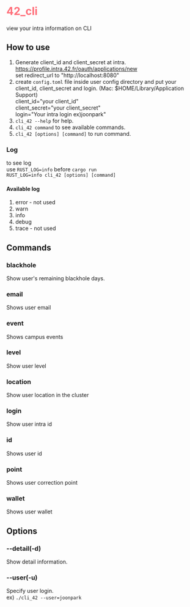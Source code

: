 # <span style="color: rgb(255, 111, 122)"> 42_cli </span>
view your intra information on CLI

## How to use
1. Generate client_id and client_secret at intra.\
https://profile.intra.42.fr/oauth/applications/new  \
set redirect_url to "http://localhost:8080"
2. create `config.toml` file inside user config directory and put your client_id, client_secret and login. (Mac: $HOME/Library/Application Support) \
	client_id="your client_id" \
	client_secret="your client_secret" \
	login="Your intra login ex)joonpark"
3. `cli_42 --help` for help.
4. `cli_42 command` to see available commands.
5. `cli_42 [options] [command]` to run command.

### Log
to see log \
use `RUST_LOG=info` before `cargo run`\
`RUST_LOG=info cli_42 [options] [command]`

#### Available log
1. error - not used
2. warn
3. info
4. debug
5. trace - not used

## Commands
### blackhole
Show user's remaining blackhole days.
### email
Shows user email
### event
Shows campus events
### level
Show user level
### location
Show user location in the cluster
### login
Show user intra id
### id
Shows user id
### point
Shows user correction point
### wallet
Shows user wallet


## Options
### --detail(-d)
Show detail information.
### --user(-u)
Specify user login.\
ex) `./cli_42 --user=joonpark`